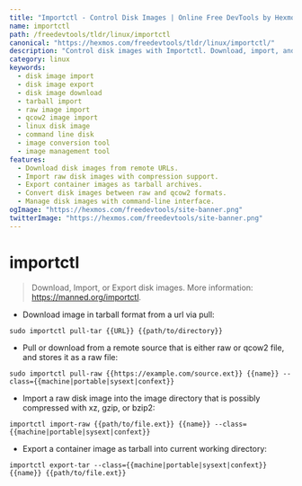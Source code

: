 ```yaml
---
title: "Importctl - Control Disk Images | Online Free DevTools by Hexmos"
name: importctl
path: /freedevtools/tldr/linux/importctl
canonical: "https://hexmos.com/freedevtools/tldr/linux/importctl/"
description: "Control disk images with Importctl. Download, import, and export disk images effortlessly. Free online tool, no registration required."
category: linux
keywords:
  - disk image import
  - disk image export
  - disk image download
  - tarball import
  - raw image import
  - qcow2 image import
  - linux disk image
  - command line disk
  - image conversion tool
  - image management tool
features:
  - Download disk images from remote URLs.
  - Import raw disk images with compression support.
  - Export container images as tarball archives.
  - Convert disk images between raw and qcow2 formats.
  - Manage disk images with command-line interface.
ogImage: "https://hexmos.com/freedevtools/site-banner.png"
twitterImage: "https://hexmos.com/freedevtools/site-banner.png"
---
```


# importctl

> Download, Import, or Export disk images.
> More information: <https://manned.org/importctl>.

- Download image in tarball format from a url via pull:

`sudo importctl pull-tar {{URL}} {{path/to/directory}}`

- Pull or download from a remote source that is either raw or qcow2 file, and stores it as a raw file:

`sudo importctl pull-raw {{https://example.com/source.ext}} {{name}} --class={{machine|portable|sysext|confext}}`

- Import a raw disk image into the image directory that is possibly compressed with xz, gzip, or bzip2:

`importctl import-raw {{path/to/file.ext}} {{name}} --class={{machine|portable|sysext|confext}}`

- Export a container image as tarball into current working directory:

`importctl export-tar --class={{machine|portable|sysext|confext}} {{name}} {{path/to/file.ext}}`
